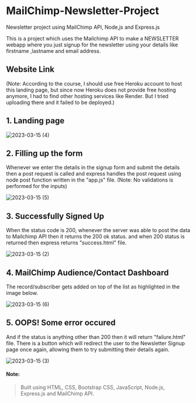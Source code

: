 # MailChimp-Newsletter-Project
Newsletter project using MailChimp API, Node,js and Express.js 

This is a project which uses the Mailchimp API to make a NEWSLETTER webapp where you just signup for the newsletter using your details like firstname ,lastname and email address.

## Website Link
(Note: According to the course, I should use free Heroku account to host this landing page, but since now Heroku does not provide free hosting anymore, I had to find other hosting services like Render. But I tried uploading there and it failed to be deployed.)

## 1. Landing page

![2023-03-15 (4)](https://user-images.githubusercontent.com/123357802/225306559-a6e9cec5-7da3-4ff5-9b47-50c991522d62.png)

## 2. Filling up the form

Whenever we enter the details in the signup form and submit the details then a post request is called and express handles the post request using node post function written in the "app.js" file. (Note: No validations is performed for the inputs)

![2023-03-15 (5)](https://user-images.githubusercontent.com/123357802/225306054-885e6e34-7ce3-469e-ac65-fcd088080ca9.png)


## 3. Successfully Signed Up

When the status code is 200, whenever the server was able to post the data to Mailchimp API then it returns the 200 ok status. and when 200 status is returned then express returns "success.html" file.

![2023-03-15 (2)](https://user-images.githubusercontent.com/123357802/225306125-6f2d83a7-f1f4-483c-ab2c-1a6c511b9391.png)



## 4. MailChimp Audience/Contact Dashboard

The record/subscriber gets added on top of the list as highlighted in the image below.

![2023-03-15 (6)](https://user-images.githubusercontent.com/123357802/225306326-92f3a971-be3a-4a7c-8eb6-931107ec6953.png)



## 5. OOPS! Some error occured

And if the status is anything other than 200 then it will return "failure.html" file. There is a button which will redirect the user to the Newsletter Signup page once again, allowing them to try submitting their details again. 

![2023-03-15 (3)](https://user-images.githubusercontent.com/123357802/225306383-8d217fcf-d95f-48d2-a893-4da1afbcdcc3.png)


#### Note:
> Built using HTML, CSS, Bootstrap CSS, JavaScript, Node.js, Express.js and MailChimp API. 
